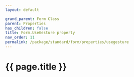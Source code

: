 ```yaml
---
layout: default

grand_parent: Form Class
parent: Properties
has_children: false
title: Form.UseGesture property
nav_order: 11
permalink: /package/standard/form/properties/usegesture
---
```

# {{ page.title }}





